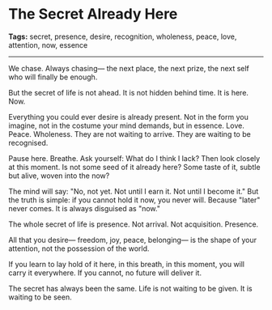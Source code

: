 # The Secret Already Here

**Tags:** secret, presence, desire, recognition, wholeness, peace, love, attention, now, essence

---

We chase.
Always chasing—
the next place,
the next prize,
the next self
who will finally be enough.

But the secret of life is not ahead.
It is not hidden behind time.
It is here.
Now.

Everything you could ever desire
is already present.
Not in the form you imagine,
not in the costume your mind demands,
but in essence.
Love.
Peace.
Wholeness.
They are not waiting to arrive.
They are waiting to be recognised.

Pause here.
Breathe.
Ask yourself:
What do I think I lack?
Then look closely at this moment.
Is not some seed of it already here?
Some taste of it,
subtle but alive,
woven into the now?

The mind will say:
"No, not yet.
Not until I earn it.
Not until I become it."
But the truth is simple:
if you cannot hold it now,
you never will.
Because "later" never comes.
It is always disguised as "now."

The whole secret of life is presence.
Not arrival.
Not acquisition.
Presence.

All that you desire—
freedom, joy, peace, belonging—
is the shape of your attention,
not the possession of the world.

If you learn to lay hold of it here,
in this breath,
in this moment,
you will carry it everywhere.
If you cannot,
no future will deliver it.

The secret has always been the same.
Life is not waiting to be given.
It is waiting to be seen.





